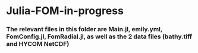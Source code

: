 # Julia-FOM-in-progress

### The relevant files in this folder are Main.jl, emily.yml, FomConfig.jl, FomRadial.jl, as well as the 2 data files (bathy.tiff and HYCOM NetCDF)
